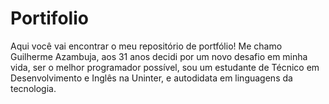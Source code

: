# Portifolio
Aqui você vai encontrar o meu repositório de portfólio! Me chamo Guilherme Azambuja, aos 31 anos decidi por um novo desafio em minha vida, ser o melhor programador possível, sou um estudante de Técnico em Desenvolvimento e Inglês na Uninter, e autodidata em linguagens da tecnologia.

